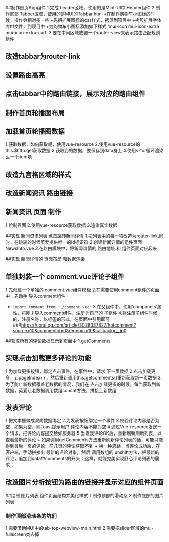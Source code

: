 ##制作首页App组件
1.完成 header区域，使用的是Mint-UI中 Header组件
2.制作底部 Tabber区域，使用的是MUI的Tabbar.html
    +在制作购物车小图标的时候，操作会相对多一些
    +先把扩展图标的css样式，拷贝到项目中
    +拷贝扩展字体库ttf文件，到项目中
    +为购物车小图标添加如下样式 ‘mui-icon mui-icon-extra mui-icon-extra-cart’
3.要在中间区域放置一个router-view来表示路由匹配规则组件


## 改造tabbar为router-link

## 设置路由高亮

## 点击tabbar中的路由链接，展示对应的路由组件

## 制作首页轮播图布局

## 加载首页轮播图数据
1.获取数据，如何获取呢，使用vue-resource
2.使用vue-resource的this.$http.get获取数据
3.获取到的数据，要保存到data身上
4.使用v-for循环渲染么一个item项

## 改造九宫格区域的样式

## 改造新闻资讯 路由链接

## 新闻资讯 页面 制作
1.绘制界面
2.使用vue-resource获取数据
3.渲染真实数据

##实现 新闻资讯列表 点击跳转新闻详情
1.把列表中的每一项改造为router-link,同时，在跳转的时候英爱提供唯一的Id标识符
2.创建新闻详情的组件页面 NewsInfo.vue
3.在路由模块中，将新闻详情的 路由地址 和 组件页面对应起来


##实现 新闻详情的 页面布局 和数据渲染

## 单独封装一个 comment.vue评论子组件
1.先创建一个单独的 comment.vue组件模板
2.在需要使用comment组件的页面中，先动手 导入comment组件
 + `import comment from './comment.vue'`
3.在父组件中，使用‘componets’属性，将刚才导入comment组件，注册为自己的 子组件
4.将注册子组件时候的，注册名称，以标签的形式，在页面中引用即可
###https://coral.qq.com/article/3038337827/hotcomment?source=10&commentid=0&reqnum=10&callback=__jp0

##获取所有的评论数据显示到页面中
1.getComments


## 实现点击加载更多评论的功能
1.为加载更多按钮，绑定点击事件，在事件中，请求 下一页数据
2.点击加载更多，让pageIndex++，然后重新调用this.getcomments()重新获取新一页数据
3. 为了防止新数据覆盖老数据的情况，我们在 点击加载更多的时候，每当获取到新数据，英爱让老数据调用数组concat方法，拼接上新数组
## 发表评论
1.把文本框做成双向数据绑定
2.为发表按钮绑定一个事件
3.校验评论内容是否为空，如果为空，则Toast提示用户 评论内容不能为空
4.通过Vue-resource发送一个请求，把评论内容提交给如服务器
5.当发表评论OK后，重新刷新刷新列表，以查看最新的评论
    + 如果调用getComments方法重新刷新评论列表的话，可能只能得到最后一页的评论，前几页的评论获取不到
    + 换一种思路：当评论成功后，在客户端，手动拼接出 最新的评论对象，然后 调用数组的 unshift方法，把最新的评论，追加到data中comments的开头；这样，就能完美实现舒心评论列表的需求；

## 改造图片分析按钮为路由的链接并显示对应的组件页面

##绘制 图片列表 组件页面结构并美化样式
1.制作顶部的滑动条
2.制作底部的图片列表
### 制作顶部滑动条的坑们
1.需要借助MUI中的tab-top-webview-main.html
2.需要把slider区域的mui-fullscreen类去掉